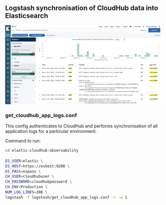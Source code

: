 ## Logstash synchronisation of CloudHub data into Elasticsearch
![Kibana1](../images/kibana1.png)

### get_cloudhub_app_logs.conf
This config authenticates to CloudHub and performs synchronisation of all application logs for a particular environment.

Command to run:
```sh
cd elastic-cloudhub-observability

ES_USER=elastic \
ES_HOST=https://eshost:9200 \
ES_PASS=espass \
CH_USER=cloudhubuser \
CH_PASSWORD=cloudhubpassword \
CH_ENV=Production \
NUM_LOG_LINES=300 \
logstash -f logstash/get_cloudhub_app_logs.conf -r -w 1
```
